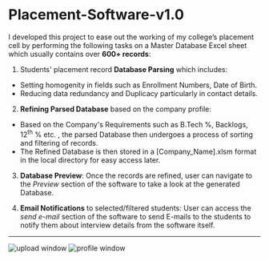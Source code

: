 # Placement-Software-v1.0
I developed this project to ease out the working of my college’s placement cell by performing the following tasks on a Master Database Excel sheet which usually contains over **600+ records**: 

1. Students' placement record **Database Parsing** which includes:
* Setting homogenity in fields such as Enrollment Numbers, Date of Birth.
* Reducing data redundancy and Duplicacy particularly in contact details.
2. **Refining Parsed Database** based on the company profile:
* Based on the Company's Requirements such as B.Tech %, Backlogs, 12<sup>th</sup> % etc. , the parsed Database then undergoes a process of sorting and filtering of records.
* The Refined Database is then stored in a [Company_Name].xlsm format in the local directory for easy access later.
3. **Database Preview**: Once the records are refined, user can navigate to the *Preview* section of the software to take a look at the generated Database.

4. **Email Notifications** to selected/filtered students: User can access the *send e-mail* section of the software to send 
E-mails to the students to notify them about interview details from the software itself. 
***
![upload window](https://user-images.githubusercontent.com/43851597/61184069-d14efb00-a666-11e9-8922-418c5cb751aa.gif)
![profile window](https://user-images.githubusercontent.com/43851597/61184102-5f2ae600-a667-11e9-8e74-24dd7631f1f9.gif)
